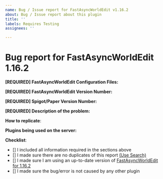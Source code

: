 ```yaml
---
name: Bug / Issue report for FastAsyncWorldEdit v1.16.2
about: Bug / Issue report about this plugin
title: ''
labels: Requires Testing
assignees: ''

---
```


# Bug report for FastAsyncWorldEdit 1.16.2
<!--- If you are using 1.13 or 1.14 consider updating to 1.16.2 before raising an issue -->
<!--- The priority lays on 1.16 right now, so issues reported for 1.13 or 1.14 will be fixed for the 1.16 versions -->
<!--- In order to create a valid issue report you have to follow this template. -->
<!--- Remove this template if making a suggestion or asking a question. -->
<!--- Incomplete reports will most likely be marked as invalid, and closed, with few exceptions.-->

**[REQUIRED] FastAsyncWorldEdit Configuration Files:** 
<!--- Issue /fawe debugpaste in game or in your console and copy the supplied URL here -->
<!--- If you cannot perform the above, we require logs/latest.log; config.yml and config-legacy.yml -->
<!--- If you are unwilling to supply the information we need, we reserve the right to not assist you. Redact IP addresses if you need to. -->

**[REQUIRED] FastAsyncWorldEdit Version Number:** 
<!--- Enter /fawe version in game or in your console and copy the full output here -->

**[REQUIRED] Spigot/Paper Version Number:** 
<!--- Enter /version ingame or in your console and paste the full output here -->

**[REQUIRED] Description of the problem:**
<!--- Check your console for errors while testing -->
<!--- Include relevant information like errors or a picture of the problem -->
<!--- Be as specific as possible.  Don't lie, redact information, or use false names/situations. -->
<!--- Who, What, When, Where, Why, How, Expected behavior, Resultant behavior, etc -->

**How to replicate**:
<!--- If you can reproduce the issue please tell us as detailed as possible step by step how to do that -->

**Plugins being used on the server:**
<!--- Optional but recommended - issue "/plugins" in-game or in console and copy/paste the list -->

**Checklist**:
<!--- Make sure you've completed the following steps (put an "X" between of brackets): -->
- [] I included all information required in the sections above
- [] I made sure there are no duplicates of this report [(Use Search)](https://github.com/IntellectualSites/FastAsyncWorldEdit/issues?q=is%3Aissue)
- [] I made sure I am using an up-to-date version of [FastAsyncWorldEdit for 1.16.2](https://ci.athion.net/job/FastAsyncWorldEdit-1.16/)
- [] I made sure the bug/error is not caused by any other plugin
